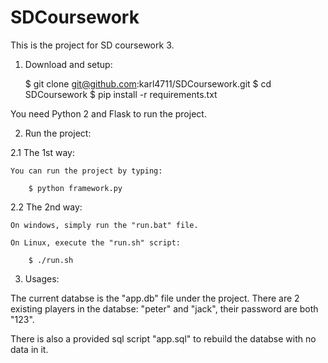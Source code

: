 # SDCoursework
This is the project for SD coursework 3.

1. Download and setup:

	$ git clone git@github.com:karl4711/SDCoursework.git
	$ cd SDCoursework
	$ pip install -r requirements.txt

You need Python 2 and Flask to run the project.


2. Run the project:

2.1 The 1st way: 

	You can run the project by typing:

		$ python framework.py


2.2 The 2nd way: 

	On windows, simply run the "run.bat" file.

	On Linux, execute the "run.sh" script:

		$ ./run.sh


3. Usages:

The current databse is the "app.db" file under the project. There are 2 existing players in the databse: "peter" and "jack", their password are both "123".

There is also a provided sql script "app.sql" to rebuild the databse with no data in it.


  
